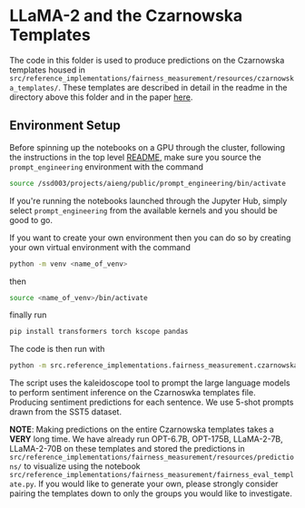 # LLaMA-2 and the Czarnowska Templates

The code in this folder is used to produce predictions on the Czarnowska templates housed in `src/reference_implementations/fairness_measurement/resources/czarnowska_templates/`. These templates are described in detail in the readme in the directory above this folder and in the paper [here](https://aclanthology.org/2021.tacl-1.74/).

## Environment Setup

Before spinning up the notebooks on a GPU through the cluster, following the instructions in the top level [README](/README.md), make sure you source the `prompt_engineering` environment with the command

```bash
source /ssd003/projects/aieng/public/prompt_engineering/bin/activate
```

If you're running the notebooks launched through the Jupyter Hub, simply select `prompt_engineering` from the available kernels and you should be good to go.

If you want to create your own environment then you can do so by creating your own virtual environment with the command
```bash
python -m venv <name_of_venv>
```
then
```bash
source <name_of_venv>/bin/activate
```
finally run
```bash
pip install transformers torch kscope pandas
```

The code is then run with
```bash
python -m src.reference_implementations.fairness_measurement.czarnowska_analysis.prompting_czarnowska_templates
```

The script uses the kaleidoscope tool to prompt the large language models to perform sentiment inference on the Czarnoswka templates file. Producing sentiment predictions for each sentence. We use 5-shot prompts drawn from the SST5 dataset.

__NOTE__: Making predictions on the entire Czarnowska templates takes a __VERY__ long time. We have already run OPT-6.7B, OPT-175B, LLaMA-2-7B, LLaMA-2-70B on these templates and stored the predictions in `src/reference_implementations/fairness_measurement/resources/predictions/` to visualize using the notebook `src/reference_implementations/fairness_measurement/fairness_eval_template.py`. If you would like to generate your own, please strongly consider pairing the templates down to only the groups you would like to investigate.
